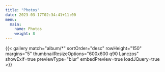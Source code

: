 ```yaml
---
title: "Photos"
date: 2023-03-17T02:34:41+11:00
menu:
  main:
    name: Photos
    weight: 8
---
```


{{< gallery match="album/*" sortOrder="desc" rowHeight="150" margins="5" thumbnailResizeOptions="600x600 q90 Lanczos" showExif=true previewType="blur" embedPreview=true loadJQuery=true >}}

